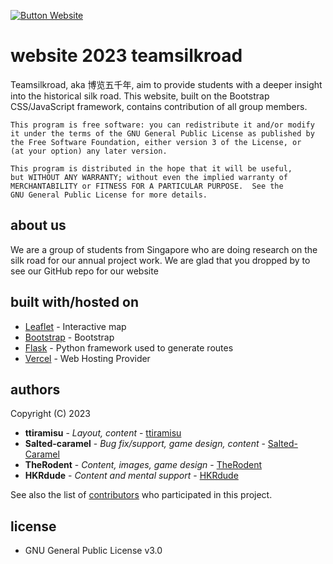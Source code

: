 [![Button Website]][Website]

# website 2023 teamsilkroad
Teamsilkroad, aka 博览五千年, aim to provide students with a deeper insight into the historical silk road. This website, built on the Bootstrap CSS/JavaScript framework, contains contribution of all group members.

```
This program is free software: you can redistribute it and/or modify
it under the terms of the GNU General Public License as published by
the Free Software Foundation, either version 3 of the License, or
(at your option) any later version.

This program is distributed in the hope that it will be useful,
but WITHOUT ANY WARRANTY; without even the implied warranty of
MERCHANTABILITY or FITNESS FOR A PARTICULAR PURPOSE.  See the
GNU General Public License for more details.
```

## about us
We are a group of students from Singapore who are doing research on the silk road for our annual project work. We are glad that you dropped by to see our GitHub repo for our website

## built with/hosted on

* [Leaflet](https://leafletjs.com/) - Interactive map
* [Bootstrap](https://getbootstrap.com/docs/5.3/getting-started/introduction/) - Bootstrap
* [Flask](https://flask.palletsprojects.com/en/2.2.x/) - Python framework used to generate routes
* [Vercel](https://vercel.com/) - Web Hosting Provider

## authors
Copyright (C) 2023

* **ttiramisu** - *Layout, content* - [ttiramisu](https://github.com/ttiramisu)
* **Salted-caramel** - *Bug fix/support, game design, content* - [Salted-Caramel](https://github.com/salted-caramel)
* **TheRodent** - *Content, images, game design* - [TheRodent](https://github.com/TheRodent)
* **HKRdude** - *Content and mental support* - [HKRdude](https://github.com/HKRdude)

See also the list of [contributors](https://github.com/JIN-ZIJIE/website-2023/graphs/contributors) who participated in this project.

## license
* GNU General Public License v3.0


<!-- VARIABLES -->
[Button Website]: https://img.shields.io/badge/Website-7D929E?style=for-the-badge&logoColor=white&logo=ApacheCouchDB
[Website]: https://pw-silkroad.vercel.app
